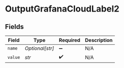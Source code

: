 # OutputGrafanaCloudLabel2


## Fields

| Field              | Type               | Required           | Description        |
| ------------------ | ------------------ | ------------------ | ------------------ |
| `name`             | *Optional[str]*    | :heavy_minus_sign: | N/A                |
| `value`            | *str*              | :heavy_check_mark: | N/A                |